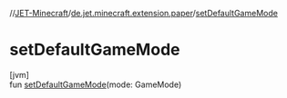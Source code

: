 //[JET-Minecraft](../../index.md)/[de.jet.minecraft.extension.paper](index.md)/[setDefaultGameMode](set-default-game-mode.md)

# setDefaultGameMode

[jvm]\
fun [setDefaultGameMode](set-default-game-mode.md)(mode: GameMode)
